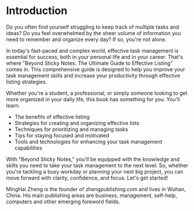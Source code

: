 # Introduction

Do you often find yourself struggling to keep track of multiple tasks and ideas? Do you feel overwhelmed by the sheer volume of information you need to remember and organize every day? If so, you're not alone.

In today's fast-paced and complex world, effective task management is essential for success, both in your personal life and in your career. That's where "Beyond Sticky Notes: The Ultimate Guide to Effective Listing" comes in. This comprehensive guide is designed to help you improve your task management skills and increase your productivity through effective listing strategies.

Whether you're a student, a professional, or simply someone looking to get more organized in your daily life, this book has something for you. You'll learn:

* The benefits of effective listing
* Strategies for creating and organizing effective lists
* Techniques for prioritizing and managing tasks
* Tips for staying focused and motivated
* Tools and technologies for enhancing your task management capabilities

With "Beyond Sticky Notes," you'll be equipped with the knowledge and skills you need to take your task management to the next level. So, whether you're tackling a busy workday or planning your next big project, you can move forward with clarity, confidence, and focus. Let's get started!

MingHai Zheng is the founder of zhengpublishing.com and lives in Wuhan, China. His main publishing areas are business, management, self-help, computers and other emerging foreword fields.
